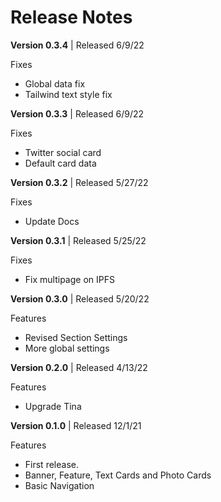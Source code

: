 
# Release Notes

**Version 0.3.4**  | Released 6/9/22

Fixes
- Global data fix
- Tailwind text style fix

**Version 0.3.3**  | Released 6/9/22

Fixes
- Twitter social card
- Default card data


**Version 0.3.2**  | Released 5/27/22

Fixes
- Update Docs


**Version 0.3.1**  | Released 5/25/22

Fixes
- Fix multipage on IPFS


**Version 0.3.0**  | Released 5/20/22

Features
- Revised Section Settings
- More global settings


**Version 0.2.0**  | Released 4/13/22

Features
- Upgrade Tina


**Version 0.1.0**  | Released 12/1/21

Features
- First release.
- Banner, Feature, Text Cards and Photo Cards
- Basic Navigation